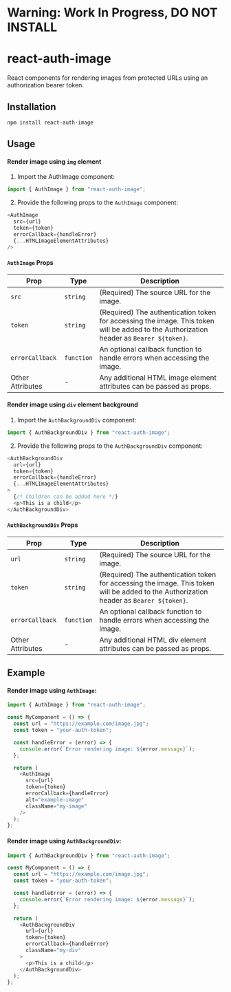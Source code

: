 # Warning: Work In Progress, DO NOT INSTALL

# react-auth-image

React components for rendering images from protected URLs using an authorization bearer token.

## Installation

```bash
npm install react-auth-image
```

## Usage

#### Render image using `img` element

1. Import the AuthImage component:

```javascript
import { AuthImage } from "react-auth-image";
```

2. Provide the following props to the `AuthImage` component:

```javascript
<AuthImage
  src={url}
  token={token}
  errorCallback={handleError}
  {...HTMLImageElementAttributes}
/>
```

#### `AuthImage` Props

| Prop             | Type       | Description                                                                                                                             |
| ---------------- | ---------- | --------------------------------------------------------------------------------------------------------------------------------------- |
| `src`            | `string`   | (Required) The source URL for the image.                                                                                                |
| `token`          | `string`   | (Required) The authentication token for accessing the image. This token will be added to the Authorization header as `Bearer ${token}`. |
| `errorCallback`  | `function` | An optional callback function to handle errors when accessing the image.                                                                |
| Other Attributes | -          | Any additional HTML image element attributes can be passed as props.                                                                    |

#### Render image using `div` element background

1. Import the `AuthBackgroundDiv` component:

```javascript
import { AuthBackgroundDiv } from "react-auth-image";
```

2. Provide the following props to the `AuthBackgroundDiv` component:

```javascript
<AuthBackgroundDiv
  url={url}
  token={token}
  errorCallback={handleError}
  {...HTMLImageElementAttributes}
>
  {/* Children can be added here */}
  <p>This is a child</p>
</AuthBackgroundDiv>
```

#### `AuthBackgroundDiv` Props

| Prop             | Type       | Description                                                                                                                             |
| ---------------- | ---------- | --------------------------------------------------------------------------------------------------------------------------------------- |
| `url`            | `string`   | (Required) The source URL for the image.                                                                                                |
| `token`          | `string`   | (Required) The authentication token for accessing the image. This token will be added to the Authorization header as `Bearer ${token}`. |
| `errorCallback`  | `function` | An optional callback function to handle errors when accessing the image.                                                                |
| Other Attributes | -          | Any additional HTML div element attributes can be passed as props.                                                                      |

## Example

#### Render image using `AuthImage`:

```javascript
import { AuthImage } from "react-auth-image";

const MyComponent = () => {
  const url = "https://example.com/image.jpg";
  const token = "your-auth-token";

  const handleError = (error) => {
    console.error(`Error rendering image: ${error.message}`);
  };

  return (
    <AuthImage
      src={url}
      token={token}
      errorCallback={handleError}
      alt="example-image"
      className="my-image"
    />
  );
};
```

#### Render image using `AuthBackgroundDiv`:

```javascript
import { AuthBackgroundDiv } from "react-auth-image";

const MyComponent = () => {
  const url = "https://example.com/image.jpg";
  const token = "your-auth-token";

  const handleError = (error) => {
    console.error(`Error rendering image: ${error.message}`);
  };

  return (
    <AuthBackgroundDiv
      url={url}
      token={token}
      errorCallback={handleError}
      className="my-div"
    >
      <p>This is a child</p>
    </AuthBackgroundDiv>
  );
};
```

